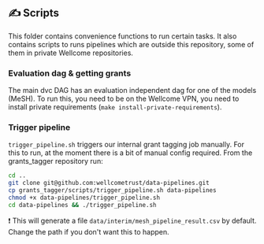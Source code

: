 ## ✍️ Scripts

This folder contains convenience functions to run certain tasks. It also contains
scripts to runs pipelines which are outside this repository, some of them in
private Wellcome repositories.

### Evaluation dag & getting grants
The main dvc DAG has an evaluation independent dag for one of the models (MeSH). To run this,
you need to be on the Wellcome VPN, you need to install private requirements
(`make install-private-requirements`).

### Trigger pipeline

`trigger_pipeline.sh` triggers our internal grant tagging job manually. For this to
run, at the moment there is a bit of manual config required. From the grants_tagger repository run:

```bash
cd ..
git clone git@github.com:wellcometrust/data-pipelines.git
cp grants_tagger/scripts/trigger_pipeline.sh data-pipelines
chmod +x data-pipelines/trigger_pipeline.sh
cd data-pipelines && ./trigger_pipeline.sh
```
❗ This will generate a file  `data/interim/mesh_pipeline_result.csv` by default. Change the path
if you don't want this to happen.
